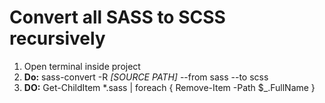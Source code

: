 # Convert all SASS to SCSS recursively

1. Open terminal inside project
2. **Do:** sass-convert -R *[SOURCE PATH]* --from sass --to scss
3. **DO:** Get-ChildItem *.sass | foreach { Remove-Item -Path $_.FullName }
